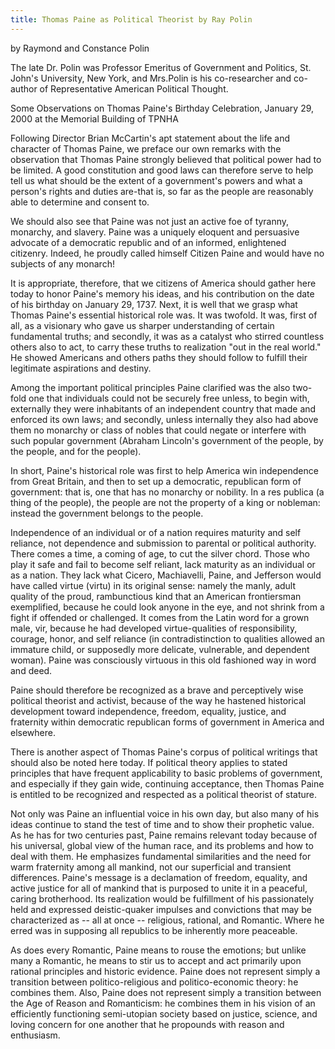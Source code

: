 ```yaml
---
title: Thomas Paine as Political Theorist by Ray Polin
---
```


   by Raymond and Constance Polin


   The late Dr. Polin was Professor Emeritus of Government and Politics, St.
   John's University, New York, and Mrs.Polin is his co-researcher and
   co-author of Representative American Political Thought.


   Some Observations on Thomas Paine's Birthday Celebration, January 29, 2000
   at the Memorial Building of TPNHA

   Following Director Brian McCartin's apt statement about the life and
   character of Thomas Paine, we preface our own remarks with the observation
   that Thomas Paine strongly believed that political power had to be
   limited. A good constitution and good laws can therefore serve to help
   tell us what should be the extent of a government's powers and what a
   person's rights and duties are-that is, so far as the people are
   reasonably able to determine and consent to.

   We should also see that Paine was not just an active foe of tyranny,
   monarchy, and slavery. Paine was a uniquely eloquent and persuasive
   advocate of a democratic republic and of an informed, enlightened
   citizenry. Indeed, he proudly called himself Citizen Paine and would have
   no subjects of any monarch!

   It is appropriate, therefore, that we citizens of America should
   gather here today to honor Paine's memory his ideas, and his contribution
   on the date of his birthday on January 29, 1737. Next, it is well that we
   grasp what Thomas Paine's essential historical role was. It was twofold.
   It was, first of all, as a visionary who gave us sharper understanding of
   certain fundamental truths; and secondly, it was as a catalyst who stirred
   countless others also to act, to carry these truths to realization "out in
   the real world." He showed Americans and others paths they should follow
   to fulfill their legitimate aspirations and destiny.

   Among the important political principles Paine clarified was the also
   two-fold one that individuals could not be securely free unless, to begin
   with, externally they were inhabitants of an independent country that made
   and enforced its own laws; and secondly, unless internally they also had
   above them no monarchy or class of nobles that could negate or interfere
   with such popular government (Abraham Lincoln's government of the people,
   by the people, and for the people).

   In short, Paine's historical role was first to help America win
   independence from Great Britain, and then to set up a democratic,
   republican form of government: that is, one that has no monarchy or
   nobility. In a res publica (a thing of the people), the people are not the
   property of a king or nobleman: instead the government belongs to the
   people.

   Independence of an individual or of a nation requires maturity and
   self reliance, not dependence and submission to parental or political
   authority. There comes a time, a coming of age, to cut the silver chord.
   Those who play it safe and fail to become self reliant, lack maturity as
   an individual or as a nation. They lack what Cicero, Machiavelli, Paine,
   and Jefferson would have called virtue (virtu) in its original sense:
   namely the manly, adult quality of the proud, rambunctious kind that an
   American frontiersman exemplified, because he could look anyone in the
   eye, and not shrink from a fight if offended or challenged. It comes from
   the Latin word for a grown male, vir, because he had developed
   virtue-qualities of responsibility, courage, honor, and self reliance (in
   contradistinction to qualities allowed an immature child, or supposedly
   more delicate, vulnerable, and dependent woman). Paine was consciously
   virtuous in this old fashioned way in word and deed.

   Paine should therefore be recognized as a brave and perceptively
   wise political theorist and activist, because of the way he hastened
   historical development toward independence, freedom, equality, justice,
   and fraternity within democratic republican forms of government in America
   and elsewhere.

   There is another aspect of Thomas Paine's corpus of political
   writings that should also be noted here today. If political theory applies
   to stated principles that have frequent applicability to basic problems of
   government, and especially if they gain wide, continuing acceptance, then
   Thomas Paine is entitled to be recognized and respected as a political
   theorist of stature.

   Not only was Paine an influential voice in his own day, but also many
   of his ideas continue to stand the test of time and to show their
   prophetic value. As he has for two centuries past, Paine remains relevant
   today because of his universal, global view of the human race, and its
   problems and how to deal with them. He emphasizes fundamental similarities
   and the need for warm fraternity among all mankind, not our superficial
   and transient differences. Paine's message is a declamation of freedom,
   equality, and active justice for all of mankind that is purposed to unite
   it in a peaceful, caring brotherhood. Its realization would be fulfillment
   of his passionately held and expressed deistic-quaker impulses and
   convictions that may be characterized as -- all at once -- religious,
   rational, and Romantic. Where he erred was in supposing all republics to
   be inherently more peaceable.

   As does every Romantic, Paine means to rouse the emotions; but unlike
   many a Romantic, he means to stir us to accept and act primarily upon
   rational principles and historic evidence. Paine does not represent simply
   a transition between politico-religious and politico-economic theory: he
   combines them. Also, Paine does not represent simply a transition between
   the Age of Reason and Romanticism: he combines them in his vision of an
   efficiently functioning semi-utopian society based on justice, science,
   and loving concern for one another that he propounds with reason and
   enthusiasm.
